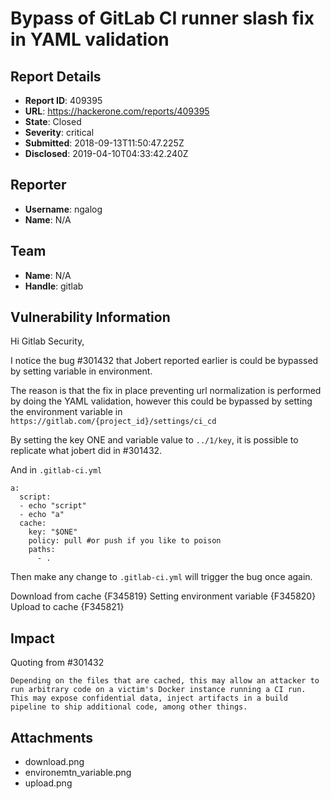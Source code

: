 # Bypass of GitLab CI runner slash fix in YAML validation

## Report Details
- **Report ID**: 409395
- **URL**: https://hackerone.com/reports/409395
- **State**: Closed
- **Severity**: critical
- **Submitted**: 2018-09-13T11:50:47.225Z
- **Disclosed**: 2019-04-10T04:33:42.240Z

## Reporter
- **Username**: ngalog
- **Name**: N/A

## Team
- **Name**: N/A
- **Handle**: gitlab

## Vulnerability Information
Hi Gitlab Security,

I notice the bug #301432 that Jobert reported earlier is could be bypassed by setting variable in environment.

The reason is that the fix in place preventing url normalization is performed by doing the YAML  validation, however this could be bypassed by setting the environment variable in `https://gitlab.com/{project_id}/settings/ci_cd`

By setting the key ONE and variable value to `../1/key`, it is possible to replicate what jobert did in #301432.

And in `.gitlab-ci.yml`

```
a:
  script:
  - echo "script"
  - echo "a"
  cache:
    key: "$ONE"
    policy: pull #or push if you like to poison
    paths:
      - .
```

Then make any change to `.gitlab-ci.yml` will trigger the bug once again.

Download from cache
{F345819}
Setting environment variable
{F345820}
Upload to cache
{F345821}

## Impact

Quoting from  #301432
```
Depending on the files that are cached, this may allow an attacker to run arbitrary code on a victim's Docker instance running a CI run. This may expose confidential data, inject artifacts in a build pipeline to ship additional code, among other things.
```

## Attachments
- download.png
- environemtn_variable.png
- upload.png
